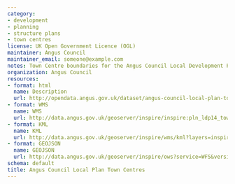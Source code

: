 ```yaml
---
category:
- development
- planning
- structure plans
- town centres
license: UK Open Government Licence (OGL)
maintainer: Angus Council
maintainer_email: someone@example.com
notes: Town Centre boundaries for the Angus Council Local Development Plan.
organization: Angus Council
resources:
- format: html
  name: Description
  url: http://opendata.angus.gov.uk/dataset/angus-council-local-plan-town-centres
- format: WMS
  name: WMS
  url: http://data.angus.gov.uk/geoserver/inspire/inspire:pln_ldp14_town_centre/wms?service=WMS&request=GetMap
- format: KML
  name: KML
  url: http://data.angus.gov.uk/geoserver/inspire/wms/kml?layers=inspire:pln_ldp14_town_centre&mode=download
- format: GEOJSON
  name: GEOJSON
  url: http://data.angus.gov.uk/geoserver/inspire/ows?service=WFS&version=1.0.0&request=GetFeature&typeName=inspire:pln_ldp14_town_centre&outputFormat=application%2Fjson&srsName=EPSG:3857
schema: default
title: Angus Council Local Plan Town Centres
---
```

